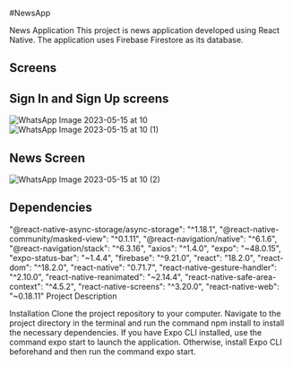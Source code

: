 ﻿#NewsApp

News Application
This project is news application developed using React Native. The application uses Firebase Firestore as its database.

Screens
---------------------------
Sign In and Sign Up screens
-------------------------

![WhatsApp Image 2023-05-15 at 10](https://github.com/RabiaAkkaya/NewsApp/assets/120411042/0760e714-4c71-4f68-b8fc-42d8bb569c87)
![WhatsApp Image 2023-05-15 at 10  (1)](https://github.com/RabiaAkkaya/NewsApp/assets/120411042/c73f59b4-7c9a-4f38-b9df-0ec3910f92a4)


News Screen
----------------
![WhatsApp Image 2023-05-15 at 10  (2)](https://github.com/RabiaAkkaya/NewsApp/assets/120411042/094518fe-4244-481e-8521-ef8191c7b8e4)




Dependencies
---------------
 "@react-native-async-storage/async-storage": "^1.18.1",
    "@react-native-community/masked-view": "^0.1.11",
    "@react-navigation/native": "^6.1.6",
    "@react-navigation/stack": "^6.3.16",
    "axios": "^1.4.0",
    "expo": "~48.0.15",
    "expo-status-bar": "~1.4.4",
    "firebase": "^9.21.0",
    "react": "18.2.0",
    "react-dom": "^18.2.0",
    "react-native": "0.71.7",
    "react-native-gesture-handler": "^2.10.0",
    "react-native-reanimated": "~2.14.4",
    "react-native-safe-area-context": "^4.5.2",
    "react-native-screens": "^3.20.0",
    "react-native-web": "~0.18.11"
Project Description

Installation
Clone the project repository to your computer. Navigate to the project directory in the terminal and run the command npm install to install the necessary dependencies. If you have Expo CLI installed, use the command expo start to launch the application. Otherwise, install Expo CLI beforehand and then run the command expo start.

